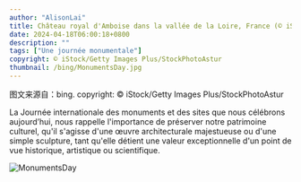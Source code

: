 ```yaml
---
author: "AlisonLai"
title: Château royal d'Amboise dans la vallée de la Loire, France (© iStock/Getty Images Plus/StockPhotoAstur)
date: 2024-04-18T06:00:18+0800
description: ""
tags: ["Une journée monumentale"]
copyright: © iStock/Getty Images Plus/StockPhotoAstur
thumbnail: /bing/MonumentsDay.jpg
---
```

图文来源自：bing.  copyright: © iStock/Getty Images Plus/StockPhotoAstur

La Journée internationale des monuments et des sites que nous célébrons aujourd’hui, nous rappelle l'importance de préserver notre patrimoine culturel, qu'il s'agisse d'une œuvre architecturale majestueuse ou d'une simple sculpture, tant qu'elle détient une valeur exceptionnelle d'un point de vue historique, artistique ou scientifique.

![MonumentsDay](/bing/MonumentsDay.jpg)